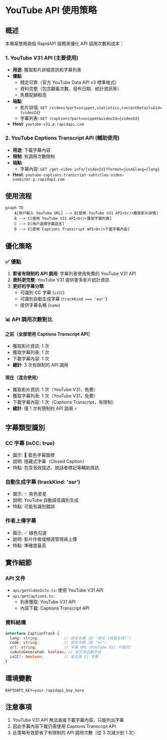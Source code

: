 # YouTube API 使用策略

## 概述
本專案使用兩個 RapidAPI 服務來優化 API 調用次數和成本：

### 1. YouTube V31 API (主要使用)
- **用途**: 獲取影片詳細資訊和字幕列表
- **優點**: 
  - 穩定可靠（官方 YouTube Data API v3 標準格式）
  - 資料完整（包含觀看次數、發布日期、統計資訊等）
  - 免費配額較高
- **端點**:
  - 影片詳情: `GET /videos?part=snippet,statistics,contentDetails&id={videoId}`
  - 字幕列表: `GET /captions?part=snippet&videoId={videoId}`
- **Host**: `youtube-v31.p.rapidapi.com`

### 2. YouTube Captions Transcript API (輔助使用)
- **用途**: 下載字幕內容
- **限制**: 有調用次數限制
- **端點**:
  - 字幕內容: `GET /get-video-info/{videoId}?format=json&lang={lang}`
- **Host**: `youtube-captions-transcript-subtitles-video-combiner.p.rapidapi.com`

## 使用流程

```mermaid
graph TD
    A[用戶輸入 YouTube URL] --> B[使用 YouTube V31 API<br/>獲取影片詳情]
    B --> C[使用 YouTube V31 API<br/>獲取字幕列表]
    C --> D[用戶選擇字幕語言]
    D --> E[使用 Captions Transcript API<br/>下載字幕內容]
```

## 優化策略

### ✅ 優點
1. **節省有限制的 API 調用**: 字幕列表使用免費的 YouTube V31 API
2. **資料更完整**: YouTube V31 提供更多影片統計資訊
3. **更好的字幕分類**: 
   - 可識別 CC 字幕 (`isCC`)
   - 可識別自動生成字幕 (`trackKind === 'asr'`)
   - 提供字幕名稱 (`name`)

### 📊 API 調用次數對比

#### 之前（全部使用 Captions Transcript API）
- 獲取影片資訊: 1 次
- 獲取字幕列表: 1 次
- 下載字幕內容: 1 次
- **總計**: 3 次有限制的 API 調用

#### 現在（混合使用）
- 獲取影片資訊: 1 次（YouTube V31，免費）
- 獲取字幕列表: 1 次（YouTube V31，免費）
- 下載字幕內容: 1 次（Captions Transcript，有限制）
- **總計**: 僅 1 次有限制的 API 調用 ⚡

## 字幕類型識別

### CC 字幕 (isCC: true)
- 圖示: 🔵 藍色字幕圖標
- 說明: 隱藏式字幕（Closed Caption）
- 特點: 包含音效描述、說話者標記等輔助資訊

### 自動生成字幕 (trackKind: 'asr')
- 圖示: ✨ 紫色星星
- 說明: YouTube 自動語音識別生成
- 特點: 可能有識別錯誤

### 作者上傳字幕
- 圖示: ✅ 綠色勾選
- 說明: 影片作者或頻道管理員上傳
- 特點: 準確度最高

## 實作細節

### API 文件
- `api/getVideoInfo.ts`: 使用 YouTube V31 API
- `api/getCaptions.ts`: 
  - 列表獲取: YouTube V31 API
  - 內容下載: Captions Transcript API

### 資料結構
```typescript
interface CaptionTrack {
  lang: string;           // 語言名稱（如 "英文 (自動生成)"）
  code: string;           // 語言代碼（如 "en"）
  url: string;            // 字幕 URL（YouTube V31 不提供）
  isAutoGenerated: boolean; // 是否為自動生成
  isCC?: boolean;         // 是否為 CC 字幕
}
```

## 環境變數
```env
RAPIDAPI_KEY=your_rapidapi_key_here
```

## 注意事項
1. YouTube V31 API 無法直接下載字幕內容，只能列出字幕
2. 因此字幕內容下載仍需使用 Captions Transcript API
3. 此策略有效節省了有限制的 API 調用次數（從 3 次減少到 1 次）

